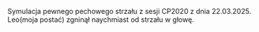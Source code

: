 Symulacja pewnego pechowego strzału z sesji CP2020 z dnia 22.03.2025. Leo(moja postać) zgninął naychmiast od strzału w głowę. 

